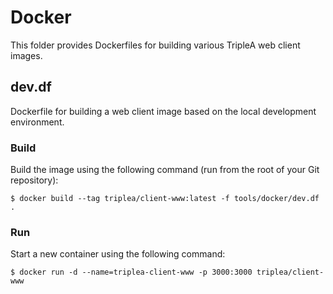 # Docker

This folder provides Dockerfiles for building various TripleA web client images.

## dev.df

Dockerfile for building a web client image based on the local development environment.

### Build

Build the image using the following command (run from the root of your Git repository):

```
$ docker build --tag triplea/client-www:latest -f tools/docker/dev.df .
```

### Run

Start a new container using the following command:

```
$ docker run -d --name=triplea-client-www -p 3000:3000 triplea/client-www
```
